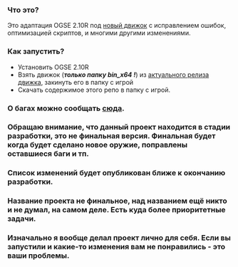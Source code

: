 ### Что это? ###
Это адаптация OGSE 2.10R под [новый движок](https://github.com/OGSR/OGSR-Engine) с исправлением ошибок, оптимизацией скриптов, и многими другими изменениями.

### Как запустить? ###
* Установить OGSE 2.10R
* Взять движок (***только папку bin_x64 !***) из [актуального релиза движка](https://github.com/OGSR/OGSR-Engine/releases/latest), закинуть его в папку с игрой
* Скачать содержимое этого репо в папку с игрой.

### О багах можно сообщать [сюда](https://github.com/OGSR/OGSR-Resources/issues). ###

### Обращаю внимание, что данный проект находится в стадии разработки, это не финальная версия. Финальная будет когда будет сделано новое оружие, поправлены оставшиеся баги и тп. ###

### Список изменений будет опубликован ближе к окончанию разработки. ###

### Название проекта не финальное, над названием ещё никто и не думал, на самом деле. Есть куда более приоритетные задачи. ###

### Изначально я вообще делал проект лично для себя. Если вы запустили и какие-то изменения вам не понравились - это ваши проблемы. ###
